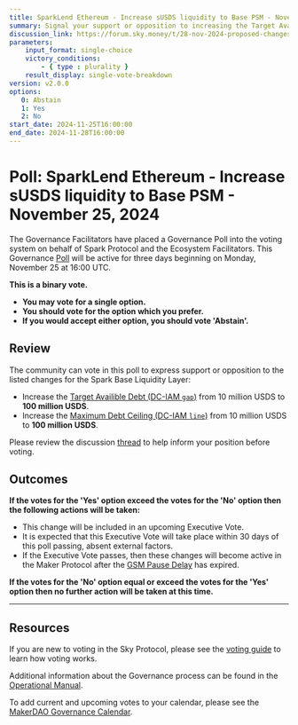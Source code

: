 ```yaml
---
title: SparkLend Ethereum - Increase sUSDS liquidity to Base PSM - November 25, 2024
summary: Signal your support or opposition to increasing the Target Available Debt and Maximum Debt Ceiling for Spark Base Liquidity Layer to 100 million USDS each.
discussion_link: https://forum.sky.money/t/28-nov-2024-proposed-changes-to-spark-for-upcoming-spell-amendments/25575
parameters:
    input_format: single-choice
    victory_conditions:
        - { type : plurality }
    result_display: single-vote-breakdown
version: v2.0.0
options:
   0: Abstain
   1: Yes
   2: No
start_date: 2024-11-25T16:00:00
end_date: 2024-11-28T16:00:00
---
```

# Poll: SparkLend Ethereum - Increase sUSDS liquidity to Base PSM - November 25, 2024

The Governance Facilitators have placed a Governance Poll into the voting system on behalf of Spark Protocol and the Ecosystem Facilitators. This Governance [Poll](https://sky-atlas.powerhouse.io/#A.1.9.1_Operational_Weekly_Cycle-b189fa17-57a9-4d4e-9780-0ce4efd94211|0db30308) will be active for three days beginning on Monday, November 25 at 16:00 UTC.

**This is a binary vote.**

- **You may vote for a single option.**
- **You should vote for the option which you prefer.**
- **If you would accept either option, you should vote 'Abstain'.**

## Review

The community can vote in this poll to express support or opposition to the listed changes for the Spark Base Liquidity Layer:

- Increase the [Target Availible Debt (DC-IAM `gap`)](https://sky-atlas.powerhouse.io/A.3.4.1.5.1.1.4_Target_Available_Debt_Definition/b876ecf4-a901-4721-9c4b-9f2fc21f954c%7C57ea599773d45150b2632df9) from 10 million USDS to **100 million USDS**.
- Increase the [Maximum Debt Ceiling (DC-IAM `line`)](https://sky-atlas.powerhouse.io/A.3.4.1.5.1.1.3_Maximum_Debt_Ceiling_Definition/e4a0d8f1-4a01-46a7-b693-a94e7f4afc1a%7C57ea599773d45150b2632df9) from 10 million USDS to **100 million USDS**.

Please review the discussion [thread](https://forum.sky.money/t/28-nov-2024-proposed-changes-to-spark-for-upcoming-spell-amendments/25575) to help inform your position before voting.

## Outcomes

**If the votes for the 'Yes' option exceed the votes for the 'No' option then the following actions will be taken:**

- This change will be included in an upcoming Executive Vote.
- It is expected that this Executive Vote will take place within 30 days of this poll passing, absent external factors.
- If the Executive Vote passes, then these changes will become active in the Maker Protocol after the [GSM Pause Delay](https://sky-atlas.powerhouse.io/#A.1.8.2.1_Pause_Delay-a98b8227-95f6-4711-9d8d-f52cbc6ad2d0|0db30758e055) has expired.

**If the votes for the 'No' option equal or exceed the votes for the 'Yes' option then no further action will be taken at this time.**

---

## Resources

If you are new to voting in the Sky Protocol, please see the [voting guide](https://manual.makerdao.com/governance/voting-in-makerdao/on-chain-governance) to learn how voting works.

Additional information about the Governance process can be found in the [Operational Manual](https://manual.makerdao.com).

To add current and upcoming votes to your calendar, please see the [MakerDAO Governance Calendar](https://manual.makerdao.com/makerdao/calendars/governance-calendar).
